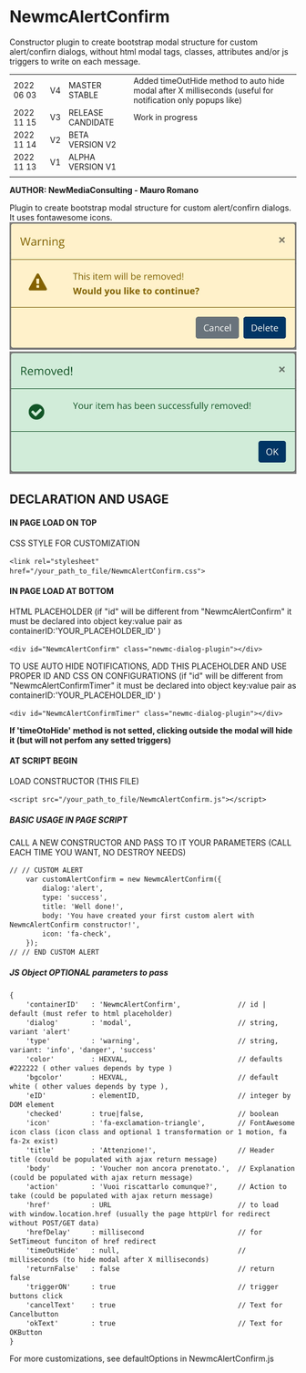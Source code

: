 # NewmcAlertConfirm

Constructor plugin to create bootstrap modal structure for custom alert/confirn dialogs, without html modal tags, classes, attributes and/or js triggers to write on each message.

|||||
|:--|:--|:--|:--|
|2022 06 03 | V4 |MASTER STABLE| Added timeOutHide method to auto hide modal after X milliseconds (useful for notification only popups like) |
|2022 11 15 | V3 |RELEASE CANDIDATE| Work in progress|
|2022 11 14 | V2 |BETA VERSION V2||
|2022 11 13 | V1 |ALPHA VERSION V1||
|||||

**AUTHOR: NewMediaConsulting - Mauro Romano**

Plugin to create bootstrap modal structure for custom alert/confirn dialogs. It uses fontawesome icons.
![screenshot](https://github.com/cybermano/NewmcAlertConfirm/blob/main/code_example/Warning.jpg?raw=true)
![screenshot](https://github.com/cybermano/NewmcAlertConfirm/blob/main/code_example/Success.jpg?raw=true)

## DECLARATION AND USAGE

#### IN PAGE LOAD ON TOP

CSS STYLE FOR CUSTOMIZATION

```<link rel="stylesheet" href="/your_path_to_file/NewmcAlertConfirm.css">```

#### IN PAGE LOAD AT BOTTOM

HTML PLACEHOLDER
(if "id" will be different from "NewmcAlertConfirm" it must be declared into object key:value pair as containerID:'YOUR_PLACEHOLDER_ID' )

```<div id="NewmcAlertConfirm" class="newmc-dialog-plugin"></div>```

TO USE AUTO HIDE NOTIFICATIONS, ADD THIS PLACEHOLDER AND USE PROPER ID AND CSS ON CONFIGURATIONS
(if "id" will be different from "NewmcAlertConfirmTimer" it must be declared into object key:value pair as containerID:'YOUR_PLACEHOLDER_ID' )

```<div id="NewmcAlertConfirmTimer" class="newmc-dialog-plugin"></div>```

**If 'timeOtoHide' method is not setted, clicking outside the modal will hide it (but will not perfom any setted triggers)**


#### AT SCRIPT BEGIN

LOAD CONSTRUCTOR (THIS FILE)

```<script src="/your_path_to_file/NewmcAlertConfirm.js"></script>```

##### BASIC USAGE IN PAGE SCRIPT

CALL A NEW CONSTRUCTOR AND PASS TO IT YOUR PARAMETERS (CALL EACH TIME YOU WANT, NO DESTROY NEEDS)

```
// // CUSTOM ALERT
    var customAlertConfirm = new NewmcAlertConfirm({
        dialog:'alert',
        type: 'success',
        title: 'Well done!',
        body: 'You have created your first custom alert with NewmcAlertConfirm constructor!',
        icon: 'fa-check',
    });
// // END CUSTOM ALERT
```

##### JS Object OPTIONAL parameters to pass

```
{
    'containerID'   : 'NewmcAlertConfirm',              // id | default (must refer to html placeholder)
    'dialog'        : 'modal',                          // string, variant 'alert'
    'type'          : 'warning',                        // string, variant: 'info', 'danger', 'success'    
    'color'         : HEXVAL,                           // defaults #222222 ( other values depends by type )
    'bgcolor'       : HEXVAL,                           // default white ( other values depends by type ),    
    'eID'           : elementID,                        // integer by DOM element
    'checked'       : true|false,                       // boolean
    'icon'          : 'fa-exclamation-triangle',        // FontAwesome icon class (icon class and optional 1 transformation or 1 motion, fa fa-2x exist)   
    'title'         : 'Attenzione!',                    // Header title (could be populated with ajax return message)
    'body'          : 'Voucher non ancora prenotato.',  // Explanation (could be populated with ajax return message)
    'action'        : 'Vuoi riscattarlo comunque?',     // Action to take (could be populated with ajax return message)
    'href'          : URL                               // to load with window.location.href (usually the page httpUrl for redirect without POST/GET data)
    'hrefDelay'     : millisecond                       // for SetTimeout funciton of href redirect
    'timeOutHide'   : null,                             // milliseconds (to hide modal after X milliseconds)
    'returnFalse'   : false                             // return false    
    'triggerON'     : true                              // trigger buttons click
    'cancelText'    : true                              // Text for Cancelbutton
    'okText'        : true                              // Text for OKButton
}
```

For more customizations, see defaultOptions in NewmcAlertConfirm.js